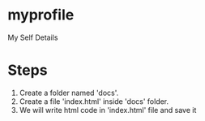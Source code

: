 # myprofile
My Self Details

# Steps
1. Create a folder named 'docs'.
2. Create a file 'index.html' inside 'docs' folder.
3. We will write html code in 'index.html' file and save it